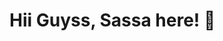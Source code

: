 # Hii Guyss, Sassa here! 👋

<!--
**Sabrina423/Sabrina423** is a ✨ _special_ ✨ repository because its `README.md` (this file) appears on your GitHub profile.

Here are some ideas to get you started:
  🌟 About Me 🌟

I'm a Full-Stack Developer currently pursuing a degree in Systems Analysis and Development. I have hands-on experience with academic projects such as capstone projects (TCCs) and agile sprints, where I applied technologies like Java, Python, Node.js, React, and TypeScript to build complete applications — from the back-end logic and API integration to modern, responsive front-end interfaces.

I also work with SQL and NoSQL databases, focusing on data modeling and manipulation. My skills extend to Power BI, where I build interactive dashboards and data visualizations to extract insights, supported by a solid understanding of finance and business metrics.

I'm passionate about learning, writing clean code, and creating solutions that add value. I'm currently seeking my first opportunity in tech to grow, contribute, and collaborate on impactful projects.💗

## 👾 LANGUAGES

            <img src="https://cdn.jsdelivr.net/gh/devicons/devicon@latest/icons/azuresqldatabase/azuresqldatabase-original.svg" />
          
            <img src="https://cdn.jsdelivr.net/gh/devicons/devicon@latest/icons/css3/css3-original.svg" />
            
            <img src="https://cdn.jsdelivr.net/gh/devicons/devicon@latest/icons/html5/html5-original.svg" />
          
            <img src="https://cdn.jsdelivr.net/gh/devicons/devicon@latest/icons/java/java-original.svg" />
          
            <img src="https://cdn.jsdelivr.net/gh/devicons/devicon@latest/icons/javascript/javascript-original.svg" />
          
            <img src="https://cdn.jsdelivr.net/gh/devicons/devicon@latest/icons/jquery/jquery-original.svg" />
          
            <img src="https://cdn.jsdelivr.net/gh/devicons/devicon@latest/icons/python/python-original.svg" />
          
            <img src="https://cdn.jsdelivr.net/gh/devicons/devicon@latest/icons/react/react-original.svg" />
            
            <img src="https://cdn.jsdelivr.net/gh/devicons/devicon@latest/icons/nodejs/nodejs-original.svg" />

  ## 🔧 TOOLS

  
            <img src="https://cdn.jsdelivr.net/gh/devicons/devicon@latest/icons/mysql/mysql-original.svg" />
          
            <img src="https://cdn.jsdelivr.net/gh/devicons/devicon@latest/icons/sqldeveloper/sqldeveloper-original.svg" />
          
            <img src="https://cdn.jsdelivr.net/gh/devicons/devicon@latest/icons/postgresql/postgresql-original.svg" />
          
            <img src="https://cdn.jsdelivr.net/gh/devicons/devicon@latest/icons/vscode/vscode-original.svg" />
            
            <img src="https://cdn.jsdelivr.net/gh/devicons/devicon@latest/icons/eclipse/eclipse-original-wordmark.svg" />
          
            <img src="https://cdn.jsdelivr.net/gh/devicons/devicon@latest/icons/docker/docker-original.svg" />

## 🔗 CONECTIONS

<div>
<a href="https://www.youtube.com/seu-canal-youtube-aqui" target="_blank"><img loading="lazy" src="https://img.shields.io/badge/YouTube-FF0000?style=for-the-badge&logo=youtube&logoColor=white" target="_blank"></a>
<a href="https://www.linkedin.com/in/seu-usuário-linkedln-aqui" target="_blank"><img loading="lazy" src="https://img.shields.io/badge/-LinkedIn-%230077B5?style=for-the-badge&logo=linkedin&logoColor=white" target="_blank"></a>   
</div>
<a href = "sassadesabrina@gmail.com"><img loading="lazy" src="https://img.shields.io/badge/Gmail-D14836?style=for-the-badge&logo=gmail&logoColor=white" target="_blank"></a>


  <div>
<a href="https://github.com/Sabrina423">
<img loading="lazy" height="180em" src="https://github-readme-stats.vercel.app/api/top-langs/?username=seu-usuário-aqui&layout=compact&langs_count=7&theme=dracula"/>
<img loading="lazy" height="180em" src="https://github-readme-stats.vercel.app/api?username=seu-usuário-aqui&show_icons=true&theme=dracula&include_all_commits=true&count_private=true"/>
</div>        
          <img width="2000" height="2000" alt="octocat-1753407992445" src="https://github.com/user-attachments/assets/faeaec4c-1a3e-4848-98d8-fae26d63748f" />


          ![Snake animation](https://github.com/Sabrina423/Sabrina423/blob/output/github-contribution-grid-snake.svg)
          

          <div class="tenor-gif-embed" data-postid="10319434041843185451" data-share-method="host" data-aspect-ratio="1" data-width="100%"><a href="https://tenor.com/view/gatinbailandoepico-gif-10319434041843185451">Gatinbailandoepico GIF</a>from <a href="https://tenor.com/search/gatinbailandoepico-gifs">Gatinbailandoepico GIFs</a></div> <script type="text/javascript" async src="https://tenor.com/embed.js"></script>


          


            
          
          



